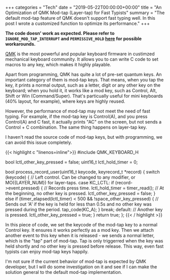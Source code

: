 +++
categories = "Tech"
date = "2019-05-22T00:00:00+00:00"
title = "An Optimization of QMK Mod-tap (Layer-tap) for Fast Typists"
summary = "The default mod-tap feature of QMK doesn't support fast typing well. In this post I wrote a customized function to optimize its performance."
+++

**The code doesn' work as expected. Please refer to `IGNORE_MOD_TAP_INTERRUPT` and `PERMISSIVE_HOLD` [here](https://github.com/qmk/qmk_firmware/blob/master/docs/config_options.md) for possible workarounds.**


[QMK](http://qmk.fm) is the most powerful and popular keyboard firmware in custimzed mechanical keyboard community. It allows you to can write C code to set macros to any key, which makes it highly playable.

Apart from programming, QMK has quite a lot of pre-set quantum keys. An important category of them is mod-tap keys. That means, when you tap the key, it prints a normal output, such as a letter, digit or any other key on the keyboard; when you hold it, it works like a mod key, such as Control, Alt, Shift or Win (Command/Super). That's particually useful for mini keyboards (40% layout, for example), where keys are highly reused.

However, the performance of mod-tap may not meet the need of fast typing. For example, if the mod-tap key is Control(A), and you press Control(A) and C fast, it actually prints "AC" on the screen, but not sends a Control + C combination. The same thing happens on layer-tap key.

I haven't read the source code of mod-tap keys, but with programming, we can avoid this issue completely.

{{< highlight c "linenos=inline">}}
#include QMK_KEYBOARD_H

bool lctl_other_key_pressed = false;
uint16_t lctl_hold_timer = 0;

bool process_record_user(uint16_t keycode, keyrecord_t *record) {
  switch (keycode) {
    // Left control. Can be changed to any modifier, or MO({LAYER_NUM}) for layer-taps.
    case KC_LCTL:
      if (record->event.pressed) {
        // Records press time.
		lctl_hold_timer = timer_read();
        // At the beginning, no other key is pressed.
		lctl_other_key_pressed = false;
      } else if (timer_elapsed(lctl_timer) < 500 && !space_other_key_pressed) {
        // Sends out 'A' if the key is held for less than 0.5s and no other key was pressed during the period. 
		tap_code(KC_A);
	  }
      break;
	default:
      // Another key is pressed.
      lctl_other_key_pressed = true;
  }
  return true;
};
{{< / highlight >}}

In this piece of code, we set the keycode of the mod-tap key to a normal Control key. It ensures it works perfectly as a mod key. Then we attach another event to this key when it is released - we sends a normal letter, which is the "tap" part of mod-tap. Tap is only triggerred when the key was held shortly and no other key is pressed before release. This way, even fast typists can enjoy mod-tap keys happily.

I'm not sure if the current behavior of mod-tap is expected by QMK developer, but I will do some investigation on it and see if I can make the solution general to the default mod-tap implementation.
